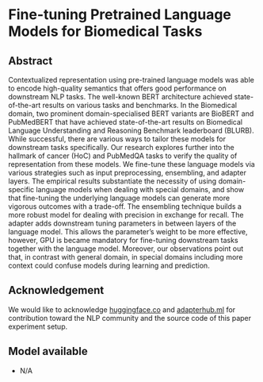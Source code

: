 # Fine-tuning Pretrained Language Models for Biomedical Tasks

## Abstract
Contextualized representation using pre-trained language models was able to encode high-quality semantics that offers good performance on downstream NLP tasks. The well-known BERT architecture achieved state-of-the-art results on various tasks and benchmarks. In the Biomedical domain, two prominent domain-specialised BERT variants  are BioBERT and PubMedBERT that have achieved state-of-the-art results on Biomedical Language Understanding and Reasoning Benchmark leaderboard (BLURB). While successful,  there are various ways to tailor these models for downstream tasks specifically. Our research explores further into the hallmark of cancer (HoC) and PubMedQA tasks to verify the quality of representation from these models. We fine-tune these language models via various strategies such as input preprocessing, ensembling, and adapter layers. The empirical results substantiate the necessity of using domain-specific language models when dealing with special domains, and show that fine-tuning the underlying language models can generate more vigorous outcomes with a trade-off. The ensembling technique builds a more robust model for dealing with precision in exchange for recall. The adapter adds downstream tuning parameters in between layers of the language model. This allows the parameter’s weight to be more effective, however, GPU is became mandatory for fine-tuning downstream tasks together with the language model. Moreover, our observations point out that, in contrast with general domain, in special domains including more context could confuse models during learning and prediction. 

## Acknowledgement
We would like to acknowledge <a href="huggingface.co">huggingface.co</a> and <a href="adapterhub.ml">adapterhub.ml</a> for contribution toward the NLP community and the source code of this paper experiment setup.

## Model available
- N/A


